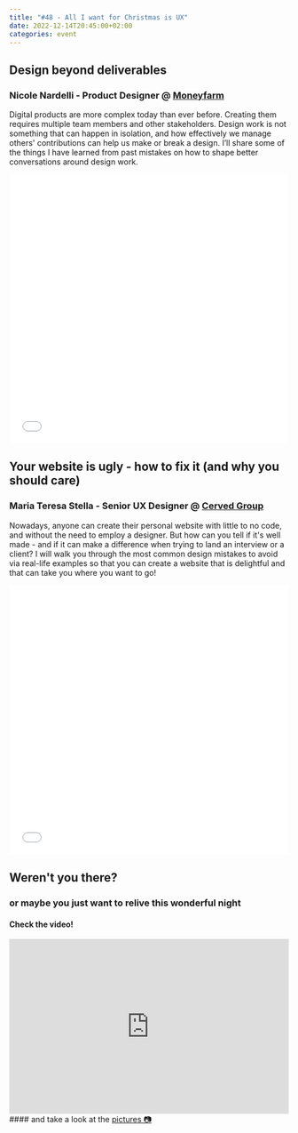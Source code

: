 ```yaml
---
title: "#48 - All I want for Christmas is UX"
date: 2022-12-14T20:45:00+02:00
categories: event
---
```


## Design beyond deliverables

### Nicole Nardelli - Product Designer @ [Moneyfarm](//www.moneyfarm.com)

Digital products are more complex today than ever before. Creating them requires multiple team members and other stakeholders. Design work is not something that can happen in isolation, and how effectively we manage others' contributions can help us make or break a design. I’ll share some of the things I have learned from past mistakes on how to shape better conversations around design work.

<iframe src="//www.slideshare.net/slideshow/embed_code/key/2sSskfV80K1Goh" width="100%" height="485" frameborder="0" marginwidth="0" marginheight="0" scrolling="no" allowfullscreen> </iframe>

## Your website is ugly - how to fix it (and why you should care)

### Maria Teresa Stella - Senior UX Designer @ [Cerved Group](//www.cerved.com)

Nowadays, anyone can create their personal website with little to no code, and without the need to employ a designer. But how can you tell if it's well made - and if it can make a difference when trying to land an interview or a client? I will walk you through the most common design mistakes to avoid via real-life examples so that you can create a website that is delightful and that can take you where you want to go!

<iframe src="//www.slideshare.net/slideshow/embed_code/key/rzy5nekXNbEic2" width="100%" height="485" frameborder="0" marginwidth="0" marginheight="0" scrolling="no" allowfullscreen> </iframe>

## Weren't you there?

### or maybe you just want to relive this wonderful night

<section class="fb-links">

#### Check the video!

<iframe width="100%" height="315" src="https://www.youtube.com/embed/yGcQBFOXqWA" frameborder="0" allow="accelerometer; autoplay; clipboard-write; encrypted-media; gyroscope; picture-in-picture" allowfullscreen></iframe>
#### and take a look at the <a id="fb_photo_album" class="btn-facebook" target="_blank" href="//bit.ly/ST48-p">pictures &#128247;</a>

</section>
